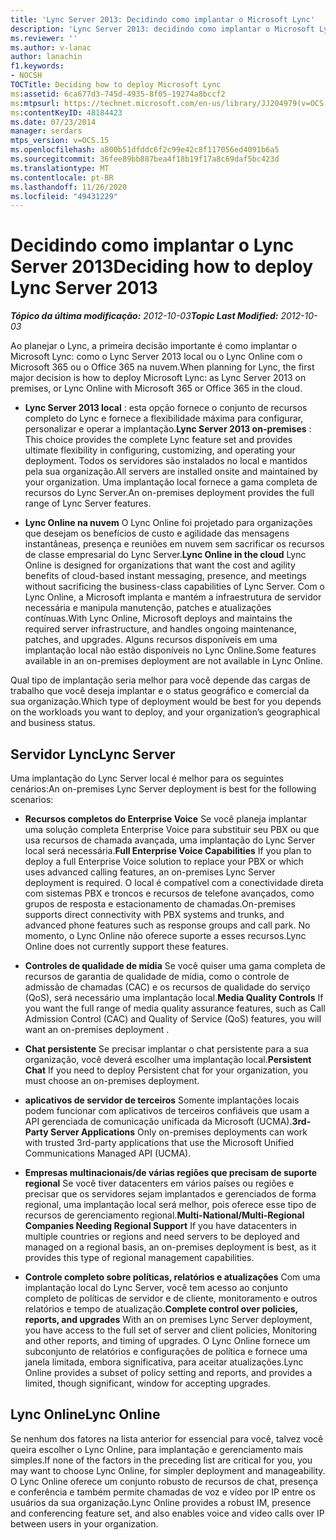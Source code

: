 ```yaml
---
title: 'Lync Server 2013: Decidindo como implantar o Microsoft Lync'
description: 'Lync Server 2013: decidindo como implantar o Microsoft Lync.'
ms.reviewer: ''
ms.author: v-lanac
author: lanachin
f1.keywords:
- NOCSH
TOCTitle: Deciding how to deploy Microsoft Lync
ms:assetid: 6ca677d3-745d-4935-8f05-19274a8bccf2
ms:mtpsurl: https://technet.microsoft.com/en-us/library/JJ204979(v=OCS.15)
ms:contentKeyID: 48184423
ms.date: 07/23/2014
manager: serdars
mtps_version: v=OCS.15
ms.openlocfilehash: a800b51dfddc6f2c99e42c8f117056ed4091b6a5
ms.sourcegitcommit: 36fee89bb887bea4f18b19f17a8c69daf5bc423d
ms.translationtype: MT
ms.contentlocale: pt-BR
ms.lasthandoff: 11/26/2020
ms.locfileid: "49431229"
---
```

# <a name="deciding-how-to-deploy-lync-server-2013"></a><span data-ttu-id="9d4ba-103">Decidindo como implantar o Lync Server 2013</span><span class="sxs-lookup"><span data-stu-id="9d4ba-103">Deciding how to deploy Lync Server 2013</span></span>

<div data-xmlns="http://www.w3.org/1999/xhtml">

<div class="topic" data-xmlns="http://www.w3.org/1999/xhtml" data-msxsl="urn:schemas-microsoft-com:xslt" data-cs="https://msdn.microsoft.com/">

<div data-asp="https://msdn2.microsoft.com/asp">



</div>

<div id="mainSection">

<div id="mainBody"><span data-ttu-id="9d4ba-104">

<span> </span></span><span class="sxs-lookup"><span data-stu-id="9d4ba-104">

<span> </span></span></span>

<span data-ttu-id="9d4ba-105">_**Tópico da última modificação:** 2012-10-03_</span><span class="sxs-lookup"><span data-stu-id="9d4ba-105">_**Topic Last Modified:** 2012-10-03_</span></span>

<span data-ttu-id="9d4ba-106">Ao planejar o Lync, a primeira decisão importante é como implantar o Microsoft Lync: como o Lync Server 2013 local ou o Lync Online com o Microsoft 365 ou o Office 365 na nuvem.</span><span class="sxs-lookup"><span data-stu-id="9d4ba-106">When planning for Lync, the first major decision is how to deploy Microsoft Lync: as Lync Server 2013 on premises, or Lync Online with Microsoft 365 or Office 365 in the cloud.</span></span>

  - <span data-ttu-id="9d4ba-107">**Lync Server 2013 local** : esta opção fornece o conjunto de recursos completo do Lync e fornece a flexibilidade máxima para configurar, personalizar e operar a implantação.</span><span class="sxs-lookup"><span data-stu-id="9d4ba-107">**Lync Server 2013 on-premises** : This choice provides the complete Lync feature set and provides ultimate flexibility in configuring, customizing, and operating your deployment.</span></span> <span data-ttu-id="9d4ba-108">Todos os servidores são instalados no local e mantidos pela sua organização.</span><span class="sxs-lookup"><span data-stu-id="9d4ba-108">All servers are installed onsite and maintained by your organization.</span></span> <span data-ttu-id="9d4ba-109">Uma implantação local fornece a gama completa de recursos do Lync Server.</span><span class="sxs-lookup"><span data-stu-id="9d4ba-109">An on-premises deployment provides the full range of Lync Server features.</span></span>

  - <span data-ttu-id="9d4ba-110">**Lync Online na nuvem** O Lync Online foi projetado para organizações que desejam os benefícios de custo e agilidade das mensagens instantâneas, presença e reuniões em nuvem sem sacrificar os recursos de classe empresarial do Lync Server.</span><span class="sxs-lookup"><span data-stu-id="9d4ba-110">**Lync Online in the cloud** Lync Online is designed for organizations that want the cost and agility benefits of cloud-based instant messaging, presence, and meetings without sacrificing the business-class capabilities of Lync Server.</span></span> <span data-ttu-id="9d4ba-111">Com o Lync Online, a Microsoft implanta e mantém a infraestrutura de servidor necessária e manipula manutenção, patches e atualizações contínuas.</span><span class="sxs-lookup"><span data-stu-id="9d4ba-111">With Lync Online, Microsoft deploys and maintains the required server infrastructure, and handles ongoing maintenance, patches, and upgrades.</span></span> <span data-ttu-id="9d4ba-112">Alguns recursos disponíveis em uma implantação local não estão disponíveis no Lync Online.</span><span class="sxs-lookup"><span data-stu-id="9d4ba-112">Some features available in an on-premises deployment are not available in Lync Online.</span></span>

<span data-ttu-id="9d4ba-113">Qual tipo de implantação seria melhor para você depende das cargas de trabalho que você deseja implantar e o status geográfico e comercial da sua organização.</span><span class="sxs-lookup"><span data-stu-id="9d4ba-113">Which type of deployment would be best for you depends on the workloads you want to deploy, and your organization’s geographical and business status.</span></span>

<div>

## <a name="lync-server"></a><span data-ttu-id="9d4ba-114">Servidor Lync</span><span class="sxs-lookup"><span data-stu-id="9d4ba-114">Lync Server</span></span>

<span data-ttu-id="9d4ba-115">Uma implantação do Lync Server local é melhor para os seguintes cenários:</span><span class="sxs-lookup"><span data-stu-id="9d4ba-115">An on-premises Lync Server deployment is best for the following scenarios:</span></span>

  - <span data-ttu-id="9d4ba-116">**Recursos completos do Enterprise Voice**   Se você planeja implantar uma solução completa Enterprise Voice para substituir seu PBX ou que usa recursos de chamada avançada, uma implantação do Lync Server local será necessária.</span><span class="sxs-lookup"><span data-stu-id="9d4ba-116">**Full Enterprise Voice Capabilities**   If you plan to deploy a full Enterprise Voice solution to replace your PBX or which uses advanced calling features, an on-premises Lync Server deployment is required.</span></span> <span data-ttu-id="9d4ba-117">O local é compatível com a conectividade direta com sistemas PBX e troncos e recursos de telefone avançados, como grupos de resposta e estacionamento de chamadas.</span><span class="sxs-lookup"><span data-stu-id="9d4ba-117">On-premises supports direct connectivity with PBX systems and trunks, and advanced phone features such as response groups and call park.</span></span> <span data-ttu-id="9d4ba-118">No momento, o Lync Online não oferece suporte a esses recursos.</span><span class="sxs-lookup"><span data-stu-id="9d4ba-118">Lync Online does not currently support these features.</span></span>

  - <span data-ttu-id="9d4ba-119">**Controles de qualidade de mídia**   Se você quiser uma gama completa de recursos de garantia de qualidade de mídia, como o controle de admissão de chamadas (CAC) e os recursos de qualidade do serviço (QoS), será necessário uma implantação local.</span><span class="sxs-lookup"><span data-stu-id="9d4ba-119">**Media Quality Controls**   If you want the full range of media quality assurance features, such as Call Admission Control (CAC) and Quality of Service (QoS) features, you will want an on-premises deployment .</span></span>

  - <span data-ttu-id="9d4ba-120">**Chat persistente**   Se precisar implantar o chat persistente para a sua organização, você deverá escolher uma implantação local.</span><span class="sxs-lookup"><span data-stu-id="9d4ba-120">**Persistent Chat**   If you need to deploy Persistent chat for your organization, you must choose an on-premises deployment.</span></span>

  - <span data-ttu-id="9d4ba-121">**aplicativos de servidor de terceiros**   Somente implantações locais podem funcionar com aplicativos de terceiros confiáveis que usam a API gerenciada de comunicação unificada da Microsoft (UCMA).</span><span class="sxs-lookup"><span data-stu-id="9d4ba-121">**3rd-Party Server Applications**   Only on-premises deployments can work with trusted 3rd-party applications that use the Microsoft Unified Communications Managed API (UCMA).</span></span>

  - <span data-ttu-id="9d4ba-122">**Empresas multinacionais/de várias regiões que precisam de suporte regional**   Se você tiver datacenters em vários países ou regiões e precisar que os servidores sejam implantados e gerenciados de forma regional, uma implantação local será melhor, pois oferece esse tipo de recursos de gerenciamento regional.</span><span class="sxs-lookup"><span data-stu-id="9d4ba-122">**Multi-National/Multi-Regional Companies Needing Regional Support**   If you have datacenters in multiple countries or regions and need servers to be deployed and managed on a regional basis, an on-premises deployment is best, as it provides this type of regional management capabilities.</span></span>

  - <span data-ttu-id="9d4ba-123">**Controle completo sobre políticas, relatórios e atualizações**   Com uma implantação local do Lync Server, você tem acesso ao conjunto completo de políticas de servidor e de cliente, monitoramento e outros relatórios e tempo de atualização.</span><span class="sxs-lookup"><span data-stu-id="9d4ba-123">**Complete control over policies, reports, and upgrades**   With an on premises Lync Server deployment, you have access to the full set of server and client policies, Monitoring and other reports, and timing of upgrades.</span></span> <span data-ttu-id="9d4ba-124">O Lync Online fornece um subconjunto de relatórios e configurações de política e fornece uma janela limitada, embora significativa, para aceitar atualizações.</span><span class="sxs-lookup"><span data-stu-id="9d4ba-124">Lync Online provides a subset of policy setting and reports, and provides a limited, though significant, window for accepting upgrades.</span></span>

</div>

<div>

## <a name="lync-online"></a><span data-ttu-id="9d4ba-125">Lync Online</span><span class="sxs-lookup"><span data-stu-id="9d4ba-125">Lync Online</span></span>

<span data-ttu-id="9d4ba-126">Se nenhum dos fatores na lista anterior for essencial para você, talvez você queira escolher o Lync Online, para implantação e gerenciamento mais simples.</span><span class="sxs-lookup"><span data-stu-id="9d4ba-126">If none of the factors in the preceding list are critical for you, you may want to choose Lync Online, for simpler deployment and manageability.</span></span> <span data-ttu-id="9d4ba-127">O Lync Online oferece um conjunto robusto de recursos de chat, presença e conferência e também permite chamadas de voz e vídeo por IP entre os usuários da sua organização.</span><span class="sxs-lookup"><span data-stu-id="9d4ba-127">Lync Online provides a robust IM, presence and conferencing feature set, and also enables voice and video calls over IP between users in your organization.</span></span>

<span data-ttu-id="9d4ba-128"></div>

</div>

<span> </span>

</div>

</div>

</span><span class="sxs-lookup"><span data-stu-id="9d4ba-128"></div>

</div>

<span> </span>

</div>

</div>

</span></span></div>
